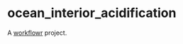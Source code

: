 # ocean_interior_acidification

A [workflowr][] project.

[workflowr]: https://github.com/workflowr/workflowr
